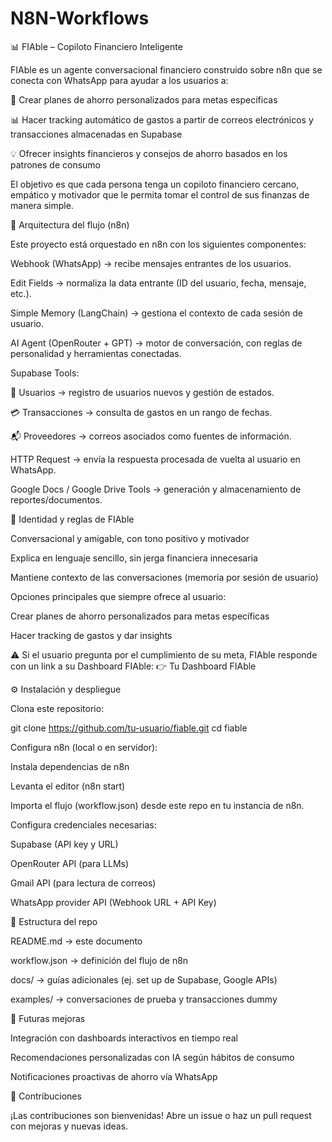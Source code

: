 # N8N-Workflows

📊 FIAble – Copiloto Financiero Inteligente

FIAble es un agente conversacional financiero construido sobre n8n que se conecta con WhatsApp para ayudar a los usuarios a:

🎯 Crear planes de ahorro personalizados para metas específicas

📊 Hacer tracking automático de gastos a partir de correos electrónicos y transacciones almacenadas en Supabase

💡 Ofrecer insights financieros y consejos de ahorro basados en los patrones de consumo

El objetivo es que cada persona tenga un copiloto financiero cercano, empático y motivador que le permita tomar el control de sus finanzas de manera simple.

🚀 Arquitectura del flujo (n8n)

Este proyecto está orquestado en n8n con los siguientes componentes:

Webhook (WhatsApp) → recibe mensajes entrantes de los usuarios.

Edit Fields → normaliza la data entrante (ID del usuario, fecha, mensaje, etc.).

Simple Memory (LangChain) → gestiona el contexto de cada sesión de usuario.

AI Agent (OpenRouter + GPT) → motor de conversación, con reglas de personalidad y herramientas conectadas.

Supabase Tools:

📂 Usuarios → registro de usuarios nuevos y gestión de estados.

💳 Transacciones → consulta de gastos en un rango de fechas.

📬 Proveedores → correos asociados como fuentes de información.

HTTP Request → envía la respuesta procesada de vuelta al usuario en WhatsApp.

Google Docs / Google Drive Tools → generación y almacenamiento de reportes/documentos.

🧠 Identidad y reglas de FIAble

Conversacional y amigable, con tono positivo y motivador

Explica en lenguaje sencillo, sin jerga financiera innecesaria

Mantiene contexto de las conversaciones (memoria por sesión de usuario)

Opciones principales que siempre ofrece al usuario:

Crear planes de ahorro personalizados para metas específicas

Hacer tracking de gastos y dar insights

⚠️ Si el usuario pregunta por el cumplimiento de su meta, FIAble responde con un link a su Dashboard FIAble:
👉 Tu Dashboard FIAble

⚙️ Instalación y despliegue

Clona este repositorio:

git clone https://github.com/tu-usuario/fiable.git
cd fiable


Configura n8n (local o en servidor):

Instala dependencias de n8n

Levanta el editor (n8n start)

Importa el flujo (workflow.json) desde este repo en tu instancia de n8n.

Configura credenciales necesarias:

Supabase (API key y URL)

OpenRouter API (para LLMs)

Gmail API (para lectura de correos)

WhatsApp provider API (Webhook URL + API Key)

📂 Estructura del repo

README.md → este documento

workflow.json → definición del flujo de n8n

docs/ → guías adicionales (ej. set up de Supabase, Google APIs)

examples/ → conversaciones de prueba y transacciones dummy

🔮 Futuras mejoras

Integración con dashboards interactivos en tiempo real

Recomendaciones personalizadas con IA según hábitos de consumo

Notificaciones proactivas de ahorro vía WhatsApp

🤝 Contribuciones

¡Las contribuciones son bienvenidas!
Abre un issue o haz un pull request con mejoras y nuevas ideas.
